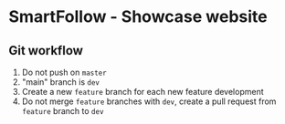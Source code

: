 # SmartFollow - Showcase website

## Git workflow

1. Do not push on `master`
2. "main" branch is `dev`
3. Create a new `feature` branch for each new feature development
4. Do not merge `feature` branches with `dev`, create a pull request from `feature` branch to `dev`

